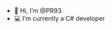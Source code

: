 - 👋 Hi, I’m @PR93
- :computer: I’m currently a C# developer 
  
  
    
  
     
    
          
   
  
        
        
   
    
  
